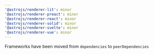 ```yaml
---
'@astrojs/renderer-lit': minor
'@astrojs/renderer-preact': minor
'@astrojs/renderer-react': minor
'@astrojs/renderer-solid': minor
'@astrojs/renderer-svelte': minor
'@astrojs/renderer-vue': minor
---
```


Frameworks have been moved from `dependencies` to `peerDependencies`

